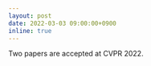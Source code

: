 ```yaml
---
layout: post
date: 2022-03-03 09:00:00+0900
inline: true
---
```


Two papers are accepted at CVPR 2022.
